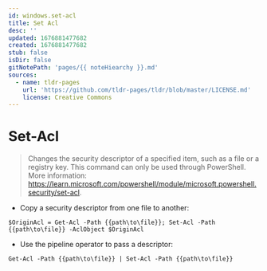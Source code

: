 ```yaml
---
id: windows.set-acl
title: Set Acl
desc: ''
updated: 1676881477682
created: 1676881477682
stub: false
isDir: false
gitNotePath: 'pages/{{ noteHiearchy }}.md'
sources:
  - name: tldr-pages
    url: 'https://github.com/tldr-pages/tldr/blob/master/LICENSE.md'
    license: Creative Commons
---
```

# Set-Acl

> Changes the security descriptor of a specified item, such as a file or a registry key.
> This command can only be used through PowerShell.
> More information: <https://learn.microsoft.com/powershell/module/microsoft.powershell.security/set-acl>.

- Copy a security descriptor from one file to another:

`$OriginAcl = Get-Acl -Path {{path\to\file}}; Set-Acl -Path {{path\to\file}} -AclObject $OriginAcl`

- Use the pipeline operator to pass a descriptor:

`Get-Acl -Path {{path\to\file}} | Set-Acl -Path {{path\to\file}}`


